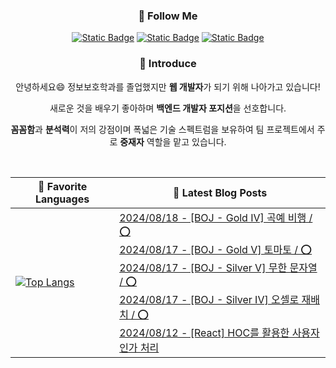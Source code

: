
<div align="center">
  
<h3>🌈 Follow Me </h3>

<a href="https://pslog.co.kr/">![Static Badge](https://img.shields.io/badge/BLOG-%23EA4335?style=flat&logo=tistory)</a>
<a href="mailto:chanhong9784@naver.com.com">![Static Badge](https://img.shields.io/badge/chanhong9784%40naver.com-%23EA4335?style=flat&logo=gmail&logoColor=white)</a>
<a href="https://www.instagram.com/cks._.hong/">![Static Badge](https://img.shields.io/badge/INSTAGRAM-%23E4405F?style=flat&logo=instagram&logoColor=white)</a>

<h3>🎤 Introduce </h3>

안녕하세요😄 정보보호학과를 졸업했지만 <strong>웹 개발자</strong>가 되기 위해 나아가고 있습니다!

새로운 것을 배우기 좋아하며 <strong>백엔드 개발자 포지션</strong>을 선호합니다.

<strong>꼼꼼함</strong>과 <strong>분석력</strong>이 저의 강점이며 폭넓은 기술 스펙트럼을 보유하여 팀 프로젝트에서 주로 <strong>중재자</strong> 역할을 맡고 있습니다.

<br />

|🎈 Favorite Languages|📰 Latest Blog Posts|
|---|---|
|[![Top Langs](https://github-readme-stats.vercel.app/api/top-langs/?username=chanhong9764&langs_count=10&layout=compact&theme=dark)](https://github.com/chanhong9764/chanhong9764)|[2024/08/18 - [BOJ - Gold IV] 곡예 비행 / ⭕](https://pslog.co.kr/125) <br/>[2024/08/17 - [BOJ - Gold V] 토마토 / ⭕](https://pslog.co.kr/124) <br/>[2024/08/17 - [BOJ - Silver V] 무한 문자열 / ⭕](https://pslog.co.kr/123) <br/>[2024/08/17 - [BOJ - Silver IV] 오셀로 재배치 / ⭕](https://pslog.co.kr/122) <br/>[2024/08/12 - [React] HOC를 활용한 사용자 인가 처리](https://pslog.co.kr/121) <br/>|</div>